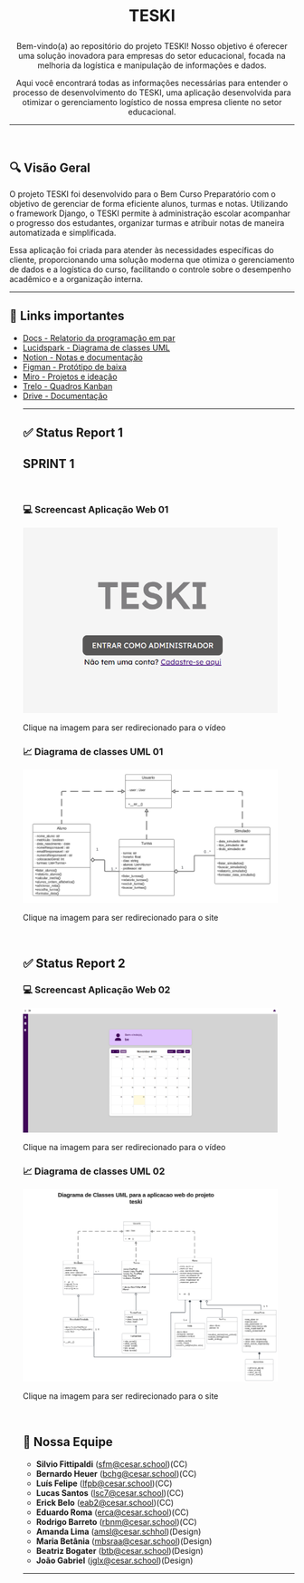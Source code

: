# <p align="center">TESKI</p>

<p align="center">
  Bem-vindo(a) ao repositório do projeto TESKI! Nosso objetivo é oferecer uma solução inovadora para empresas do setor educacional, focada na melhoria da logística e manipulação de informações e dados.
</p>

<p align="center">
  Aqui você encontrará todas as informações necessárias para entender o processo de desenvolvimento do TESKI, uma aplicação desenvolvida para otimizar o gerenciamento logístico de nossa empresa cliente no setor educacional.
</p>

---

<br>

## 🔍 Visão Geral

O projeto TESKI foi desenvolvido para o Bem Curso Preparatório com o objetivo de gerenciar de forma eficiente alunos, turmas e notas. Utilizando o framework Django, o TESKI permite à administração escolar acompanhar o progresso dos estudantes, organizar turmas e atribuir notas de maneira automatizada e simplificada.

Essa aplicação foi criada para atender às necessidades específicas do cliente, proporcionando uma solução moderna que otimiza o gerenciamento de dados e a logística do curso, facilitando o controle sobre o desempenho acadêmico e a organização interna.

---
## 📲 Links importantes
<ul>  
  <li>
    <a  href="https://docs.google.com/document/d/1R-R_4VmsdZTgfQcPmBP5bP-mG8D3Xw1xR1zSA8L4NbQ/edit?usp=sharing"
      >Docs - Relatorio da programação em par </a
  </li>
  <li>
    <a  href="https://lucid.app/lucidchart/00180eab-53c7-4d31-9a18-9e9661c408cc/edit?view_items=YCzud~_PgDN3&invitationId=inv_4c918876-b716-4ccd-b4d4-9e2f85162ba8"
      >Lucidspark - Diagrama de classes UML</a
  </li>
  </li>
    <li> 
      <a  href="https://www.notion.so/MENU-b8593595ca4a4ed28b27d01f7124e5be?pvs=4"
      >Notion - Notas e documentação </a  
  </li>
     <li>     
       <a  href="https://www.figma.com/design/ozgilRFhvTjVBS7eAkUyiQ/G9-(Copy)?node-id=2088-484&node-type=canvas&t=6eQPPkrWGbz3hvK1-0"
      >Figman - Protótipo de baixa </a
  </li>
    </li>
    <li>
     <a  href="https://miro.com/welcomeonboard/V1ducjBMRk5OSzcxNFBEc2NYRFBmOEpsR1RFMDh2NmExOXBkdDV4SFdlb3A2Skg0SWFmT3JiS2N2Y1pSa09CanwzNDU4NzY0NTYyMzcwOTAzNjE1fDI=?share_link_id=537364375015"
      >Miro - Projetos e ideação </a
  </li>
    <li>
      <a  href="https://trello.com/invite/b/66ea030e0cf26d2fc959e030/ATTI46a074c07e4dce24da4468e37e2adb82CA84158F/g9"
      >Trelo - Quadros Kanban</a
  </li>
    </li>
    <li> 
     <a  href="https://drive.google.com/drive/u/1/folders/1ES-Z_RwfzXKkC0wvIDId2rxMcM1zFJf8"
      >Drive - Documentação</a 
  </li>
  

 

---




## ✅ Status Report 1

<h2><b>SPRINT 1</b></h2>

<br>

### 💻 Screencast Aplicação Web 01
<a href="https://www.loom.com/share/46f9f57ad9b8419b8bec7c3fdf4083d7?sid=dedb3561-3674-447d-9048-db4e6c7be15e">
  <img src="media/imagens/screncast01.png" width="450" />
</a>

<br> 

<p> Clique na imagem para ser redirecionado para o vídeo </p>


### 📈 Diagrama de classes UML 01
<a href="https://lucid.app/lucidchart/64ce876e-c782-4bbc-a0b0-6c0d9b860745/edit?viewport_loc=-8735%2C-15476%2C3547%2C1741%2C0_0&invitationId=inv_d674a5f9-99f4-4faf-9a31-6cac564701f4">
  <img src="media/imagens/diagrama de classes01.png" width="450" />
</a>

<br> 

<p> Clique na imagem para ser redirecionado para o site </p>

<br>

## ✅ Status Report 2


### 💻 Screencast Aplicação Web 02
<a href="https://www.loom.com/share/46f9f57ad9b8419b8bec7c3fdf4083d7?sid=dedb3561-3674-447d-9048-db4e6c7be15e">
  <img src="media/imagens/printBEM.PNG" width="450" />
</a>

<br> 

<p> Clique na imagem para ser redirecionado para o vídeo </p>


### 📈 Diagrama de classes UML 02
<a href="https://lucid.app/lucidchart/00180eab-53c7-4d31-9a18-9e9661c408cc/edit?view_items=YCzud~_PgDN3&invitationId=inv_4c918876-b716-4ccd-b4d4-9e2f85162ba8">
  <img src="media/imagens/UMlTESKI.png" width="450" />
</a>

<br> 

<p> Clique na imagem para ser redirecionado para o site </p>

<br>


## 🚀 Nossa Equipe

- **Silvio Fittipaldi** (sfm@cesar.school)(CC)
- **Bernardo Heuer** (bchg@cesar.school)(CC) 
- **Luís Felipe** (lfpb@cesar.school)(CC)
- **Lucas Santos** (lsc7@cesar.school)(CC)
- **Erick Belo** (eab2@cesar.school)(CC)
- **Eduardo Roma** (erca@cesar.school)(CC)
- **Rodrigo Barreto** (rbnm@cesar.school)(CC)
- **Amanda Lima** (amsl@cesar.schhol)(Design)
- **Maria Betânia** (mbsraa@cesar.school)(Design)
- **Beatriz Bogater** (btb@cesar.school)(Design)
- **João Gabriel** (jglx@cesar.school)(Design)

---
